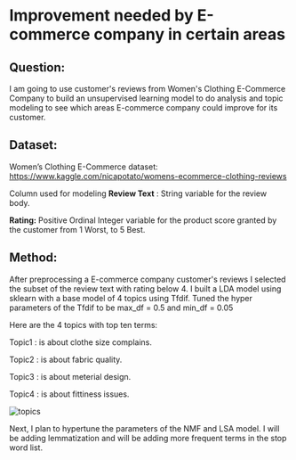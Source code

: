 # Improvement needed by E-commerce company in certain areas

## Question:
I am going to use customer's reviews from Women's Clothing E-Commerce Company to build an unsupervised learning model 
to do analysis and topic modeling to see which areas E-commerce company could improve for its customer.

## Dataset:

Women’s Clothing E-Commerce dataset:
https://www.kaggle.com/nicapotato/womens-ecommerce-clothing-reviews

Column used for modeling 
**Review Text** : String variable for the review body.

**Rating:** Positive Ordinal Integer variable for the product score granted by the customer from 1 Worst, to 5 Best.

## Method:

After preprocessing a E-commerce company customer's reviews I selected the subset of the review text with rating below 4.
I built a LDA model using sklearn with a base model of 4 topics using Tfdif. Tuned the hyper parameters of the Tfdif to be max_df = 0.5 and  min_df = 0.05

Here are the 4 topics with top ten terms:

Topic1 : is about clothe size complains.

Topic2 : is about fabric quality.

Topic3 : is about meterial design.

Topic4 : is about fittiness issues.


![topics](https://user-images.githubusercontent.com/89863226/157132911-728e5685-e695-43ad-93b0-b539fc3b3b38.png)


Next, I plan to hypertune the parameters of the NMF and LSA model. I will be adding lemmatization and will be adding more frequent terms in the stop word list.
